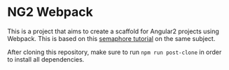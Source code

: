 # NG2 Webpack

This is a project that aims to create a scaffold for Angular2 projects using Webpack. This is based on this [semaphore tutorial][1] on the same subject.

After cloning this repository, make sure to run `npm run post-clone` in order to install all dependencies.

[1]: https://semaphoreci.com/community/tutorials/setting-up-angular-2-with-webpack